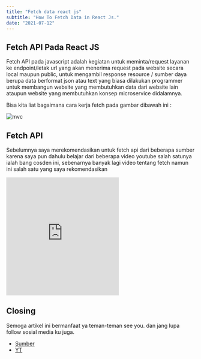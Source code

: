 ```yaml
---
title: "Fetch data react js"
subtitle: "How To Fetch Data in React Js."
date: "2021-07-12"
---
```

## Fetch API Pada React JS

Fetch API pada javascript adalah kegiatan untuk meminta/request layanan ke endpoint/letak url yang akan menerima request pada website secara local maupun public, untuk mengambil response resource / sumber daya berupa data berformat json atau text yang biasa dilakukan programmer untuk membangun website yang membutuhkan data dari website lain ataupun website yang membutuhkan konsep microservice didalamnya.

 Bisa kita liat bagaimana cara kerja fetch pada gambar dibawah ini :

<img src="/how.gif" alt="mvc">

## Fetch API 
Sebelumnya saya merekomendasikan untuk fetch api dari beberapa sumber karena saya pun dahulu belajar dari beberapa video youtube salah satunya ialah bang cosden ini, sebenarnya banyak lagi video tentang fetch namun ini salah satu yang saya rekomendasikan

<iframe className="w-full" height="315" src="https://www.youtube.com/embed/00lxm_doFYw?si=2wbo4zdPsgFPOXQ9" title="YouTube video player" frameborder="0" allow="accelerometer; autoplay; clipboard-write; encrypted-media; gyroscope; picture-in-picture; web-share" referrerpolicy="strict-origin-when-cross-origin" allowfullscreen></iframe>

## Closing

Semoga artikel ini bermanfaat ya teman-teman see you. dan jang lupa follow sosial media ku juga.


- [Sumber](https://medium.com/javascript-indonesia-community/berbagai-teknik-dan-cara-melakukan-fetch-api-menggunakan-javascript-yang-harus-kamu-ketahui-5a94f361643a)
- [YT](https://www.youtube.com/embed/00lxm_doFYw?si=2wbo4zdPsgFPOXQ9)